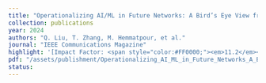 ```yaml
---
title: "Operationalizing AI/ML in Future Networks: A Bird’s Eye View from the System Perspective"
collection: publications
year: 2024  
authors: "Q. Liu, T. Zhang, M. Hemmatpour, et al."
journal: "IEEE Communications Magazine"
highlight: '[Impact Factor: <span style="color:#FF0000;"><em>11.2</em></span>]'
pdf: "/assets/publishment/Operationalizing_AI_ML_in_Future_Networks_A_Birds_Eye_View_from_the_System_Perspective.pdf"
status:
---
```

